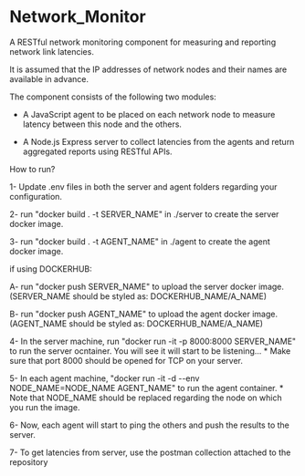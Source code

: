 
# Network_Monitor
A RESTful network monitoring component for measuring and reporting network link latencies. 

It is assumed that the IP addresses of network nodes and their names are available in advance.

The component consists of the following two modules: 

- A JavaScript agent to be placed on each network node to measure latency between this node and the others.

- A Node.js Express server to collect latencies from the agents and return aggregated reports using RESTful APIs.

How to run?

1- Update .env files in both the server and agent folders regarding your configuration.

2- run "docker build . -t SERVER_NAME" in ./server to create the server docker image.

3- run "docker build . -t AGENT_NAME" in ./agent to create the agent docker image.

if using DOCKERHUB:

A- run "docker push SERVER_NAME" to upload the server docker image. (SERVER_NAME should be styled as: DOCKERHUB_NAME/A_NAME)

B- run "docker push AGENT_NAME" to upload the agent docker image. (AGENT_NAME should be styled as: DOCKERHUB_NAME/A_NAME)

4- In the server machine, run "docker run -it -p 8000:8000 SERVER_NAME" to run the server ocntainer. You will see it will start to be listening... * Make sure that port 8000 should be opened for TCP on your server.

5- In each agent machine, "docker run -it -d --env NODE_NAME=NODE_NAME AGENT_NAME" to run the agent container. * Note that NODE_NAME should be replaced regarding the node on which you run the image.

6- Now, each agent will start to ping the others and push the results to the server. 

7- To get latencies from server, use the postman collection attached to the repository

